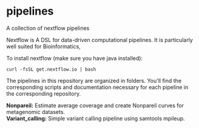# pipelines

A collection of nextflow pipelines

Nextflow is A DSL for data-driven computational pipelines. It is particularly well suited for Bioinformatics,

To install nextflow (make sure you have java installed):  

    curl -fsSL get.nextflow.io | bash


The pipelines in this repository are organized in folders. You'll find the corresponding scripts and documentation necessary for each pipeline in the corresponding repository.


**Nonpareil:** Estimate average coverage and create Nonpareil curves for metagenomic datasets.  
**Variant_calling:** Simple variant calling pipeline using samtools mpileup.

